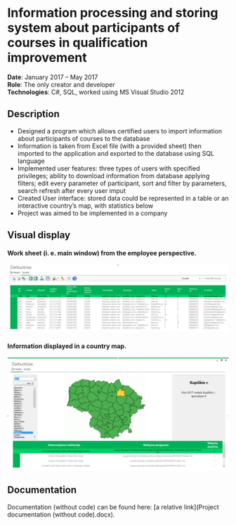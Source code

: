 # Information processing and storing system about participants of courses in qualification improvement 
**Date**:	January 2017 – May 2017  
**Role**:	The only creator and developer  
**Technologies**:	C#, SQL, worked using MS Visual Studio 2012  

## Description	
  *	Designed a program which allows certified users to import information about participants of courses to the database
  *	Information is taken from Excel file (with a provided sheet) then imported to the application and exported to the database using SQL language
  *	Implemented user features: three types of users with specified privileges; ability to download information from database applying filters; edit every parameter of participant, sort and filter by parameters, search refresh after every user imput
  *	Created User interface: stored data could be represented in a table or an interactive country’s map, with statistics below
  *	Project was aimed to be implemented in a company

## Visual display
#### Work sheet (i. e. main window) from the employee perspective.  
![alt text](Main_window.JPG)  
  
#### Information displayed in a country map.  
  
![alt text](UI_Map.JPG)

## Documentation

Documentation (without code) can be found here: [a relative link](Project documentation (without code).docx).
